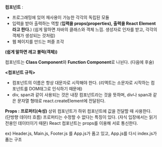 **컴포넌트** : 
- 프로그래밍에 있어 재사용이 가능한 각각의 독립된 모듈
- 입력을 받아 출력하는 역할
  (**입력을 props(properties), 출력을 React Element라고 한다.**)
  (쉽게 말하면 자바의 클래스와 객체 느낌. 생성자로 인자를 받고, 각각의 객체가 생성되는 것처럼)
- 웹 페이지를 만드는 퍼즐 조각

**(쉽게 말하면 레고 블럭(객체))**

컴포넌트는 **Class Component**와 **Function Component**로 나뉜다. (다음에 후술)

**<컴포넌트 규칙>**
- 컴포넌트의 이름은 항상 대문자로 시작해야 한다. (리액트는 소문자로 시작하는 컴포넌트를 DOM태그로 인식하기 때문에)
- div, span과 같이 사용되는 것은 내장 컴포넌트라는 것을 뜻하며, div나 span과 같은 문자열 형태로 react.createElement에 전달된다.

**Props : 프로퍼티(속성)**
상위 컴포넌트가 하위 컴포넌트에 값을 전달할 때 사용한다. (단방향 데이터 흐름)
프로퍼티는 수정할 수 없다는 특징이 있다. (자식 입장에서는 읽기 전용인 데이터이기 때문)
React 컴포넌트는 props를 이용해 서로 통신한다.

ex) Header.js, Main.js, Footer.js 를 App.js가 품고 있고, App.js를 다시 index.js가 품는 구조


